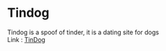 # Tindog
Tindog is a spoof of tinder, it is a dating site for dogs      
Link : [TinDog](https://yash-desh.github.io/Tindog/)
